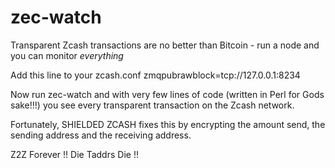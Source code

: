 # zec-watch

Transparent Zcash transactions are no better than Bitcoin - run a node and you can monitor *everything*

Add this line to your zcash.conf
zmqpubrawblock=tcp://127.0.0.1:8234

Now run zec-watch and with very few lines of code (written in Perl for Gods sake!!!) you see every transparent transaction on the Zcash network.


Fortunately, SHIELDED ZCASH fixes this by encrypting the amount send, the sending address and the receiving address.

Z2Z Forever !!
Die Taddrs Die !!

